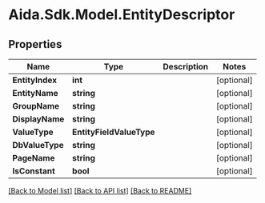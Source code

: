 # Aida.Sdk.Model.EntityDescriptor

## Properties

Name | Type | Description | Notes
------------ | ------------- | ------------- | -------------
**EntityIndex** | **int** |  | [optional] 
**EntityName** | **string** |  | [optional] 
**GroupName** | **string** |  | [optional] 
**DisplayName** | **string** |  | [optional] 
**ValueType** | **EntityFieldValueType** |  | [optional] 
**DbValueType** | **string** |  | [optional] 
**PageName** | **string** |  | [optional] 
**IsConstant** | **bool** |  | [optional] 

[[Back to Model list]](../README.md#documentation-for-models) [[Back to API list]](../README.md#documentation-for-api-endpoints) [[Back to README]](../README.md)

